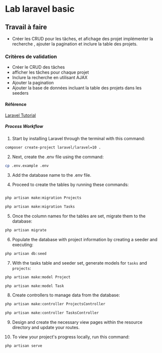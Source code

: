 # Lab laravel basic

## Travail à faire

- Créer les CRUD pour les tâches, et afichage des projet implémenter la recherche , ajouter la pagination et inclure la table des projets.

### Critères de validation 

- Créer le CRUD des tâches
- afficher les tâches pour chaque projet
- Inclure la recherche en utilisant AJAX
- Ajouter la pagination
- Ajouter la base de données incluant la table des projets dans les seeders

#### Référence 

[Laravel Tutorial](https://grafikart.fr/formations/laravel)

##### Process Workflow 

1. Start by installing Laravel through the terminal with this command:

```bash
composer create-project laravel/laravel=10 .

```
2. Next, create the .env file using the command:

```bash
cp .env.example .env
```
3. Add the database name to the .env file.

4. Proceed to create the tables by running these commands:

```bash

php artisan make:migration Projects

php artisan make:migration Tasks

```
5. Once the column names for the tables are set, migrate them to the database:

```bash
php artisan migrate

```

6. Populate the database with project information by creating a seeder and executing:

```bash
php artisan db:seed
```

7. With the tasks table and seeder set, generate models for `tasks` and `projects`:

```bash
php artisan make:model Project

php artisan make:model Task
```
8. Create controllers to manage data from the database:

```bash
php artisan make:controller ProjectsController 

php artisan make:controller TasksController 

```
9. Design and create the necessary view pages within the resource directory and update your routes.

10. To view your project's progress locally, run this command:

```bash 
php artisan serve

```
